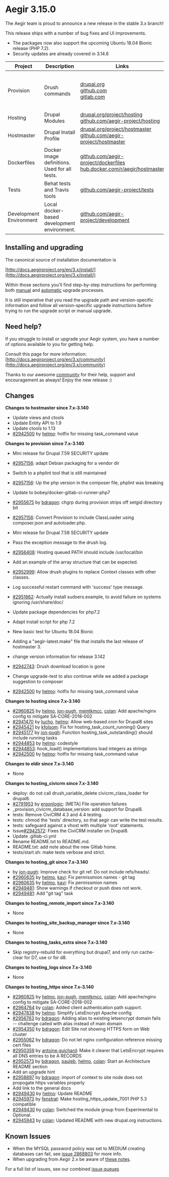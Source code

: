 Aegir 3.15.0
=========

The Aegir team is proud to announce a new release in the stable 3.x branch!

This release ships with a number of bug fixes and UI improvements.


* The packages now also support the upcoming Ubuntu 18.04 Bionic release (PHP 7.2).
* Security updates are already covered in 3.14.6


| Project   | Description | Links | Status |
|-----------|------------ |-------------------|--------|
| Provision | Drush commands | [drupal.org](https://www.drupal.org/project/provision) <br /> [github.com](https://github.com/aegir-project/provision) <br /> [gitlab.com](https://gitlab.com/aegir/provision)| [![Build Status](https://travis-ci.org/aegir-project/provision.svg?branch=7.x-3.x)](https://travis-ci.org/aegir-project/provision) <br /> [![build status](https://gitlab.com/aegir/provision/badges/7.x-3.x/build.svg)](https://gitlab.com/aegir/provision/)|
| Hosting | Drupal Modules| [drupal.org/project/hosting](https://www.drupal.org/project/hosting) <br /> [github.com/aegir-project/hosting](https://github.com/aegir-project/hosting) | |
| Hostmaster | Drupal Install Profile |[drupal.org/project/hostmaster](https://www.drupal.org/project/hostmaster) <br /> [github.com/aegir-project/hostmaster](https://github.com/aegir-project/hostmaster) | |
| Dockerfiles | Docker image definitions. Used for all tests. | [github.com/aegir-project/dockerfiles](https://github.com/aegir-project/dockerfiles)<br /> [hub.docker.com/r/aegir/hostmaster](https://hub.docker.com/r/aegir/hostmaster) | [![Build Status](https://travis-ci.org/aegir-project/dockerfiles.svg?branch=master)](https://travis-ci.org/aegir-project/dockerfiles) |
| Tests | Behat tests and Travis tools | [github.com/aegir-project/tests](https://github.com/aegir-project/tests) | [![Build Status](https://travis-ci.org/aegir-project/tests.svg?branch=master)](https://travis-ci.org/aegir-project/tests) |
| Development Environment | Local docker-based development environment. | [github.com/aegir-project/development](https://github.com/aegir-project/development) | [![Build Status](https://travis-ci.org/aegir-project/development.svg?branch=master)](https://travis-ci.org/aegir-project/development) |


Installing and upgrading
------------------------

The canonical source of installation documentation is

[http://docs.aegirproject.org/en/3.x/install/](http://docs.aegirproject.org/en/3.x/install/)

Within those sections you'll find step-by-step instructions for performing both [manual](/install/upgrade/#manual-upgrade) and [automatic](/install/upgrade/#upgrades-with-upgradesh-script) upgrade processes.

It is still imperative that you read the upgrade path and version-specific information and follow all version-specific upgrade instructions before trying to run the upgrade script or manual upgrade.


Need help?
----------

If you struggle to install or upgrade your Aegir system, you have a number of options available to you for getting help.

Consult this page for more information: [http://docs.aegirproject.org/en/3.x/community](http://docs.aegirproject.org/en/3.x/community)

Thanks to our awesome [community](http://docs.aegirproject.org/en/3.x/community) for their help, support and encouragement as always! Enjoy the new release :)


Changes
-------
**Changes to hostmaster since 7.x-3.140**

* Update views and ctools
* Update Entity API to 1.9
* Update ctools to 1.13
* [#2942500](https://www.drupal.org/node/2942500) by [helmo](https://www.drupal.org/u/helmo): hotfix for missing task_command value


**Changes to provision since 7.x-3.140**

* Mini release for Drupal 7.59 SECURITY update
* [#2957156](https://www.drupal.org/node/2957156): adapt Debian packaging for a vendor dir
* Switch to a phplint tool that is still maintained
* [#2957156](https://www.drupal.org/node/2957156): Up the php version in the composer file, phplint was breaking
* Update to bobey/docker-gitlab-ci-runner-php7
* [#2955675](https://www.drupal.org/node/2955675) by [bdragon](https://www.drupal.org/u/bdragon): chgrp during provision strips off setgid directory bit
* [#2957156](https://www.drupal.org/node/2957156): Convert Provision to include ClassLoader using composer.json and autoloader.php.
* Mini release for Drupal 7.58 SECURITY update
* Pass the exception message to the drush log.
* [#2956408](https://www.drupal.org/node/2956408): Hosting queued PATH should include /usr/local/bin
* Add an example of the array structure that can be expected.

* [#2952999](https://www.drupal.org/node/2952999): Allow drush plugins to replace Context classes with other classes.
* Log successful restart command with 'success' type message.
* [#2951662](https://www.drupal.org/node/2951662): Actually install sudoers.example, to avoid failure on systems ignoring /usr/share/doc/
* Update package dependencies for php7.2
* Adapt install script for php 7.2
* New basic test for Ubuntu 18.04 Bionic
* Adding a "aegir-latest.make" file that installs the last release of hostmaster 3.
* change version information for release 3.142
* [#2942743](https://www.drupal.org/node/2942743): Drush download location is gone
* Change upgrade-test to also continue while we added a package suggestion to composer
* [#2942500](https://www.drupal.org/node/2942500) by [helmo](https://www.drupal.org/u/helmo): hotfix for missing task_command value


**Changes to hosting since 7.x-3.140**

* [#2960825](https://www.drupal.org/2960825) by [helmo](/u/helmo), [jon-pugh](/u/jon-pugh), [memtkmcc](/u/memtkmcc), [colan](/u/colan): Add apache/nginx config to mitigate SA-CORE-2018-002
* [#2941470](https://www.drupal.org/node/2941470) by [tucho](https://www.drupal.org/u/tucho), [helmo](https://www.drupal.org/u/helmo): Allow web-based cron for Drupal8 sites
* [#2945421](https://www.drupal.org/node/2945421) by [kfolsom](https://www.drupal.org/u/kfolsom): Fix for hosting_task_count_running() Query
* [#2945177](https://www.drupal.org/node/2945177) by [jon-pugh](https://www.drupal.org/u/jon-pugh): Function hosting_task_outstanding() should include running tasks
* [#2944853](https://www.drupal.org/node/2944853) by [helmo](https://www.drupal.org/u/helmo): codestyle
* [#2944853](https://www.drupal.org/node/2944853): hook_load() implementations load integers as strings
* [#2942500](https://www.drupal.org/node/2942500) by [helmo](https://www.drupal.org/u/helmo): hotfix for missing task_command value


**Changes to eldir since 7.x-3.140**

* None


**Changes to hosting_civicrm since 7.x-3.140**

* deploy: do not call drush_variable_delete civicrm_class_loader for drupal8.
* [#2791953](https://www.drupal.org/node/2791953) by [ergonlogic](https://www.drupal.org/u/ergonlogic): [META] File operation failures
* _provision_civicrm_database_version: add support for Drupal8.
* tests: Remove CiviCRM 4.3 and 4.4 testing.
* tests: chmod the 'tests' directory, so that aegir can write the test results.
* tests: safeguard against a vhost with multiple 'root' statements.
* Issue[#2942572](https://www.drupal.org/node/2942572): Fixes the CiviCRM installer on Drupal8.
* Update .gitlab-ci.yml
* Rename README.txt to README.md.
* README.txt: add note about the new Gitlab home.
* tests/start.sh: make tests verbose and strict.


**Changes to hosting_git since 7.x-3.140**

* by [jon-pugh](https://www.drupal.org/u/jon-pugh): Improve check for git ref. Do not include refs/heads/.
* [#2960635](https://www.drupal.org/node/2960635) by [helmo](https://www.drupal.org/u/helmo), [kavi](https://www.drupal.org/u/kavi): Fix permissmion names - git tag
* [#2960635](https://www.drupal.org/node/2960635) by [helmo](https://www.drupal.org/u/helmo), [kavi](https://www.drupal.org/u/kavi): Fix permissmion names
* [#2949481](https://www.drupal.org/node/2949481): Show warnings if checkout or push does not work.
* [#2949481](https://www.drupal.org/node/2949481): Add "git tag" task


**Changes to hosting_remote_import since 7.x-3.140**

* None


**Changes to hosting_site_backup_manager since 7.x-3.140**

* None


**Changes to hosting_tasks_extra since 7.x-3.140**

* Skip registry-rebuild for everything but drupal7, and only run cache-clear for D7, use cr for d8.


**Changes to hosting_logs since 7.x-3.140**

* None


**Changes to hosting_https since 7.x-3.140**

* [#2960825](https://www.drupal.org/2960825) by [helmo](/u/helmo), [jon-pugh](/u/jon-pugh), [memtkmcc](/u/memtkmcc), [colan](/u/colan): Add apache/nginx config to mitigate SA-CORE-2018-002
* [#2964764](https://www.drupal.org/node/2964764) by [colan](https://www.drupal.org/u/colan): Added client authentication path support.
* [#2947838](https://www.drupal.org/2947838) by [helmo](https://www.drupal.org/u/helmo): Simplify LetsEncrypt Apache config
* [#2956763](https://www.drupal.org/node/2956763) by [bdragon](https://www.drupal.org/u/bdragon): Adding alias to existing letsencrypt domain fails -- challenge called with alias instead of main domain
* [#2954350](https://www.drupal.org/node/2954350) by [bdragon](https://www.drupal.org/u/bdragon): Edit Site not showing HTTPS form on Web cluster
* [#2955062](https://www.drupal.org/node/2955062) by [bdragon](https://www.drupal.org/u/bdragon): Do not let nginx configuration reference missing cert files
* [#2950359](https://www.drupal.org/node/2950359) by [antoine.guichard](https://www.drupal.org/u/antoine.guichard): Make it clearer that LetsEncrypt requires all DNS entries to be A RECORDS
* [#2952573](https://www.drupal.org/node/2952573) by [bdragon](https://www.drupal.org/u/bdragon), [pauleb](https://www.drupal.org/u/pauleb), [helmo](https://www.drupal.org/u/helmo), [colan](https://www.drupal.org/u/colan): Start an Architecture README section
* Add an upgrade hint
* [#2958897](https://www.drupal.org/node/2958897) by [bdragon](https://www.drupal.org/u/bdragon): import of context to site node does not propogate https variables properly
* Add link to the general docs
* [#2949430](https://www.drupal.org/node/2949430) by [helmo](https://www.drupal.org/u/helmo): Update README
* [#2945973](https://www.drupal.org/node/2945973) by [fenstrat](https://www.drupal.org/u/fenstrat): Make hosting_https_update_7001 PHP 5.3 compatible
* [#2949430](https://www.drupal.org/node/2949430) by [colan](https://www.drupal.org/u/colan): Switched the module group from Experimental to Optional.
* [#2945943](https://www.drupal.org/node/2945943) by [colan](https://www.drupal.org/u/colan): Updated README with new drupal.org instructions.





Known Issues
------------
* When the MYSQL password policy was set to MEDIUM creating databases can fail, see [issue 2868803](https://www.drupal.org/project/hostmaster/issues/2868803) for more info.
* When upgrading from Aegir 2.x be aware of [these notes](../install/upgrade/#major-upgrade-from-aegir-6x-2x).

For a full list of issues, see our combined [issue queues](https://www.drupal.org/project/issues?projects=provision%2C+hosting%2C+eldir%2C+Hostmaster+%28Aegir%29%2C+Aegir+Hosting+Git%2C+Aegir+Hosting+tasks+extra%2C+Aegir+Hosting+Logs%2C+Hosting+Site+Backup+Manager%2C+Aegir+Hosting+Remote+Import%2C+Aegir+Hosting+CiviCRM)
